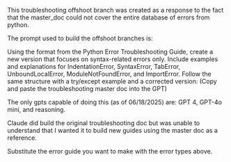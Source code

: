 This troubleshooting offshoot branch was created as a response to the fact that the master_doc could not cover the entire database of errors from python.

The prompt used to build the offshoot branches is:

Using the format from the Python Error Troubleshooting Guide, create a new version that focuses on syntax-related errors only. 
Include examples and explanations for IndentationError, SyntaxError, TabError, UnboundLocalError, ModuleNotFoundError, and ImportError. 
Follow the same structure with a try/except example and a corrected version: (Copy and paste the troubleshooting master doc into the GPT)

The only gpts capable of doing this (as of 06/18/2025) are:
GPT 4, GPT-4o mini, and reasoning.

Claude did build the original troubleshooting doc but was unable to understand that I wanted it to build new guides using the master doc as a reference.

Substitute the error guide you want to make with the error types above.
